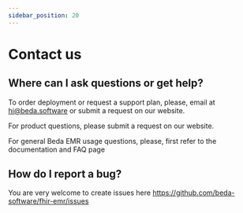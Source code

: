 ```yaml
---
sidebar_position: 20
---
```


# Contact us

## Where can I ask questions or get help?
To order deployment or request a support plan, please, email at hi@beda.software or submit a request on our website.

For product questions, please submit a request on our website.

For general Beda EMR usage questions, please, first refer to the documentation and FAQ page 

## How do I report a bug?
You are very welcome to create issues here https://github.com/beda-software/fhir-emr/issues
